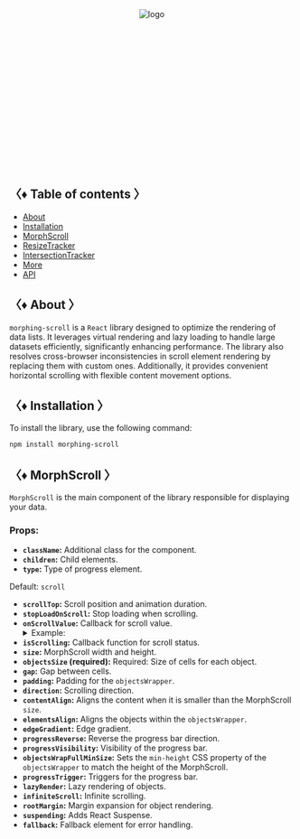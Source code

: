 <div align="center" style="height: 282px;">
  <img src="https://drive.google.com/uc?export=view&id=1zaKS3ZOVpeVEY2xcwZmUhdYuRBGBzZRR" alt="logo"/>
</div>

## 〈♦ Table of contents 〉

- [About](#-about-)
- [Installation](#-installation-)
- [MorphScroll](#-morph_scroll-)
- [ResizeTracker](#-resizet_racker-)
- [IntersectionTracker](#-intersection_tracker-)
- [More](#-more-)
- [API](#-api-)

## 〈♦ About 〉

`morphing-scroll` is a `React` library designed to optimize the rendering of data lists. It leverages virtual rendering and lazy loading to handle large datasets efficiently, significantly enhancing performance. The library also resolves cross-browser inconsistencies in scroll element rendering by replacing them with custom ones. Additionally, it provides convenient horizontal scrolling with flexible content movement options.

## 〈♦ Installation 〉

To install the library, use the following command:

```bash
npm install morphing-scroll
```

## 〈♦ MorphScroll 〉

`MorphScroll` is the main component of the library responsible for displaying your data.

### Props:

- **`className`:** Additional class for the component.
- **`children`:** Child elements.
- **`type`:** Type of progress element.

Default: `scroll`

- **`scrollTop`:** Scroll position and animation duration.
- **`stopLoadOnScroll`:** Stop loading when scrolling.
- **`onScrollValue`:** Callback for scroll value.
  <details>
  <summary>Example:</summary>
    onScrollValue={[
     (scroll) => scroll > 200 && console.log("scroll > 200")
    ]}
  </details>
- **`isScrolling`:** Callback function for scroll status.
- **`size`:** MorphScroll width and height.
- **`objectsSize` (required):** Required: Size of cells for each object.
- **`gap`:** Gap between cells.
- **`padding`:** Padding for the `objectsWrapper`.
- **`direction`:** Scrolling direction.
- **`contentAlign`:** Aligns the content when it is smaller than the MorphScroll `size`.
- **`elementsAlign`:** Aligns the objects within the `objectsWrapper`.
- **`edgeGradient`:** Edge gradient.
- **`progressReverse`:** Reverse the progress bar direction.
- **`progressVisibility`:** Visibility of the progress bar.
- **`objectsWrapFullMinSize`:** Sets the `min-height` CSS property of the `objectsWrapper` to match the height of the MorphScroll.
- **`progressTrigger`:** Triggers for the progress bar.
- **`lazyRender`:** Lazy rendering of objects.
- **`infiniteScroll`:** Infinite scrolling.
- **`rootMargin`:** Margin expansion for object rendering.
- **`suspending`:** Adds React Suspense.
- **`fallback`:** Fallback element for error handling.

